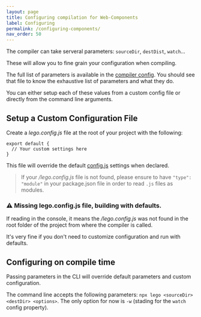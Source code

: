 ```yaml
---
layout: page
title: Configuring compilation for Web-Components
label: Configuring
permalink: /configuring-components/
nav_order: 50
---
```


The compiler can take serveral parameters: `sourceDir`, `destDist`, `watch`…

These will allow you to fine grain your configuration when compiling.

The full list of parameters is available in the [compiler config](https://github.com/Polight/lego/blob/master/src/compiler/config.js#L1).
You should see that file to know the exhaustive list of parameters and
what they do.

You can either setup each of these values from a custom config file or directly
from the command line arguments.


## Setup a Custom Configuration File

Create a _lego.config.js_ file at the root of your project with the following:

```
export default {
  // Your custom settings here
}
```

This file will override the default [config.js](https://github.com/Polight/lego/blob/master/src/compiler/config.js#L1) settings when declared.

> If your _/lego.config.js_ file is not found, please ensure to have `"type": "module"` in your package.json file in order to read `.js` files
as modules.

### ⚠️  Missing lego.config.js file, building with defaults.

If reading  in the console, it means the _/lego.config.js_ was not found
in the root folder of the project from where the compiler is called.

It's very fine if you don't need to customize configuration and
run with defaults.


## Configuring on compile time

Passing parameters in the CLI will override default parameters and custom configuration.

The command line accepts the following parameters: `npx lego <sourceDir> <destDir> <options>`.
The only option for now is `-w` (stading for the `watch` config property).
